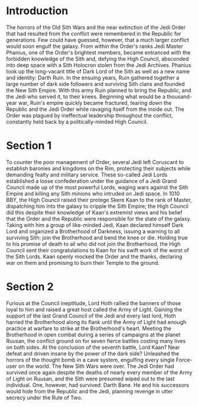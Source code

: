 # Introduction

The horrors of the Old Sith Wars and the near extinction of the Jedi Order that had resulted from the conflict were remembered in the Republic for generations.
Few could have guessed, however, that a much larger conflict would soon engulf the galaxy.
From within the Order's ranks Jedi Master Phanius, one of the Order's brightest members, became entranced with the forbidden knowledge of the Sith and, defying the High Council, absconded into deep space with a Sith Holocron stolen from the Jedi Archives.
Phanius took up the long-vacant title of Dark Lord of the Sith as well as a new name and identity: Darth Ruin.
In the ensuing years, Ruin gathered together a large number of dark side followers and surviving Sith clans and founded the New Sith Empire.
With this army Ruin planned to bring the Republic, and the Jedi who served it, to their knees.
Beginning what would be a thousand-year war, Ruin's empire quickly became fractured, tearing down the Republic and the Jedi Order while ravaging itself from the inside out.
The Order was plagued by ineffectual leadership throughout the conflict, constantly held back by a politically-minded High Council.

# Section 1

To counter the poor management of Order, several Jedi left Coruscant to establish baronies and kingdoms on the Rim, protecting their subjects while demanding fealty and military service.
These so-called Jedi Lords established a loose confederation under the guidance of a Jedi Grand Council made up of the most powerful Lords, waging wars against the Sith Empire and killing any Sith minions who intruded on Jedi space.
In 1010 BBY, the High Council raised their protege Skere Kaan to the rank of Master, dispatching him into the galaxy to cripple the Sith Empire; the High Council did this despite their knowledge of Kaan's extremist views and his belief that the Order and the Republic were responsible for the state of the galaxy.
Taking with him a group of like-minded Jedi, Kaan declared himself Dark Lord and organized a Brotherhood of Darkness, issuing a warning to all surviving Sith: join the Brotherhood and bend the knee or die.
Holding true to his promise of death to all who did not join the Brotherhood, the High Council sent their congratulations to Kaan for his swift work of the worst of the Sith Lords.
Kaan openly mocked the Order and the thanks, declaring war on them and promising to burn their Temple to the ground.

# Section 2

Furious at the Council ineptitude, Lord Hoth rallied the banners of those loyal to him and raised a great host called the Army of Light.
Gaining the support of the last Grand Council of the Jedi and every last lord, Hoth harried the Brotherhood along its flank until the Army of Light had enough practice at warfare to strike at the Brotherhood's heart.
Meeting the Brotherhood in open combat during a series of campaigns at the planet Ruusan, the conflict ground on for seven fierce battles costing many lives on both sides.
At the conclusion of the seventh battle, Lord Kaan?
Near defeat and driven insane by the power of the dark side?
Unleashed the horrors of the thought bomb in a cave system, engulfing every single Force-user on the world.
The New Sith Wars were over.
The Jedi Order had survived once again despite the deaths of nearly every member of the Army of Light on Ruusan, and the Sith were presumed wiped out to the last individual.
One, however, had survived: Darth Bane.
He and his successors would hide from the Republic and the Jedi, planning revenge in utter secrecy under the Rule of Two.
